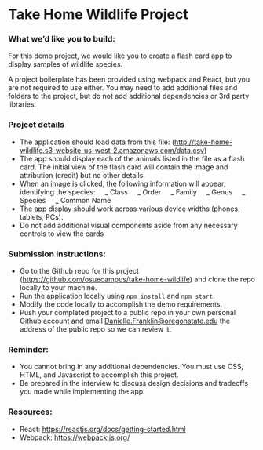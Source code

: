 # Take Home Wildlife Project

### What we’d like you to build:

For this demo project, we would like you to create a flash card app to display samples of wildlife species.

A project boilerplate has been provided using webpack and React, but you are not required to use either. You may need to add additional files and folders to the project, but do not add additional dependencies or 3rd party libraries.

### Project details

- The application should load data from this file: (http://take-home-wildlife.s3-website-us-west-2.amazonaws.com/data.csv)
- The app should display each of the animals listed in the file as a flash card. The initial view of the flash card will contain the image and attribution (credit) but no other details.
- When an image is clicked, the following information will appear, identifying the species:
      _ Class
      _ Order
      _ Family
      _ Genus
      _ Species
      _ Common Name
- The app display should work across various device widths (phones, tablets, PCs).
- Do not add additional visual components aside from any necessary controls to view the cards

### Submission instructions:

- Go to the Github repo for this project (https://github.com/osuecampus/take-home-wildlife) and clone the repo locally to your machine.
- Run the application locally using `npm install` and `npm start`.
- Modify the code locally to accomplish the demo requirements.
- Push your completed project to a public repo in your own personal Github account and email Danielle.Franklin@oregonstate.edu the address of the public repo so we can review it.

### Reminder:

- You cannot bring in any additional dependencies. You must use CSS, HTML, and Javascript to accomplish this project.
- Be prepared in the interview to discuss design decisions and tradeoffs you made while implementing the app.

### Resources:

- React: https://reactjs.org/docs/getting-started.html
- Webpack: https://webpack.js.org/
